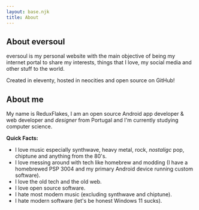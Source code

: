 ```yaml
---
layout: base.njk
title: About
---
```


## About eversoul

eversoul is my personal website with the main objective of being my internet portal to share my interests, things that I love, my social media and other stuff to the world.

Created in eleventy, hosted in neocities and open source on GitHub!

## About me

My name is ReduxFlakes, I am an open source Android app developer & web developer and _designer_ from Portugal and I'm currently studying computer science.

**Quick Facts:**

- I love music especially synthwave, heavy metal, rock, _nostaligc_ pop, chiptune and anything from the 80's.
- I love messing around with tech like homebrew and modding (I have a homebrewed PSP 3004 and my primary Android device running custom software).
- I love the old tech and the old web.
- I love open source software.
- I hate most modern music (excluding synthwave and chiptune).
- I hate modern software (let's be honest Windows 11 sucks).
